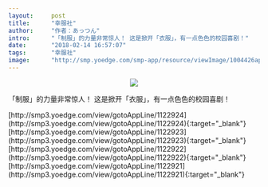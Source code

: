 ```yaml
---
layout:     post
title:      "幸服社"
author:     "作者：あっつん"
intro:      "「制服」的力量非常惊人！ 这是掀开「衣服」，有一点色色的校园喜剧！"
date:       "2018-02-14 16:57:07"
tags:       "幸服社"
image:      "http://smp.yoedge.com/smp-app/resource/viewImage/1004426appline.png"
---
```

<div style="text-align: center">
<p><img src="http://smp.yoedge.com/smp-app/resource/viewImage/1004426appline.png"/></p>
</div>
<p class="post-meta">
<span>「制服」的力量非常惊人！ 这是掀开「衣服」，有一点色色的校园喜剧！</span>
</p>
[http://smp3.yoedge.com/view/gotoAppLine/1122924](http://smp3.yoedge.com/view/gotoAppLine/1122924){:target="_blank"}
[http://smp3.yoedge.com/view/gotoAppLine/1122923](http://smp3.yoedge.com/view/gotoAppLine/1122923){:target="_blank"}
[http://smp3.yoedge.com/view/gotoAppLine/1122922](http://smp3.yoedge.com/view/gotoAppLine/1122922){:target="_blank"}
[http://smp3.yoedge.com/view/gotoAppLine/1122921](http://smp3.yoedge.com/view/gotoAppLine/1122921){:target="_blank"}


